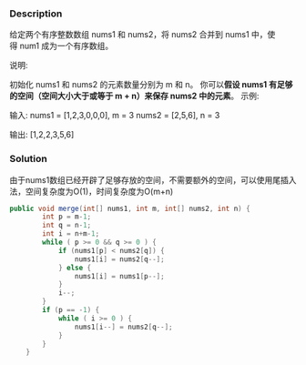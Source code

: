 ### Description
给定两个有序整数数组 nums1 和 nums2，将 nums2 合并到 nums1 中，使得 num1 成为一个有序数组。

说明:

初始化 nums1 和 nums2 的元素数量分别为 m 和 n。
你可以**假设 nums1 有足够的空间（空间大小大于或等于 m + n）来保存 nums2 中的元素**。
示例:

输入:
nums1 = [1,2,3,0,0,0], m = 3
nums2 = [2,5,6],       n = 3

输出: [1,2,2,3,5,6]

### Solution
由于nums1数组已经开辟了足够存放的空间，不需要额外的空间，可以使用尾插入法，空间复杂度为O(1)，时间复杂度为O(m+n)

```java
public void merge(int[] nums1, int m, int[] nums2, int n) {
        int p = m-1;
        int q = n-1;
        int i = n+m-1;
        while ( p >= 0 && q >= 0 ) {
            if (nums1[p] < nums2[q]) {
                nums1[i] = nums2[q--];
            } else {
                nums1[i] = nums1[p--];
            }
            i--;
        }
        if (p == -1) {
            while ( i >= 0 ) {
                nums1[i--] = nums2[q--];
            }
        }
    }
```